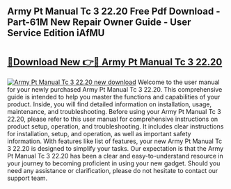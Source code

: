 ## Army Pt Manual Tc 3 22.20 Free Pdf Download - Part-61M New Repair Owner Guide - User Service Edition iAfMU

# <h2><a href="http://bc29157.oget.top/?id=Army+Pt+Manual+Tc+3+22.20">🔗Download New 👉🔴 Army Pt Manual Tc 3 22.20</a></h2>

[![Army Pt Manual Tc 3 22.20 new download](https://i.imgur.com/5g1atiW.png)](http://bc29157.oget.top/?id=Army+Pt+Manual+Tc+3+22.20)
Welcome to the user manual for your newly purchased Army Pt Manual Tc 3 22.20. This comprehensive guide is intended to help you master the functions and capabilities of your product. Inside, you will find detailed information on installation, usage, maintenance, and troubleshooting. Before using your Army Pt Manual Tc 3 22.20, please refer to this user manual for comprehensive instructions on product setup, operation, and troubleshooting. It includes clear instructions for installation, setup, and operation, as well as important safety information. With features like list of features, your new Army Pt Manual Tc 3 22.20 is designed to simplify your tasks. Our expectation is that the Army Pt Manual Tc 3 22.20 has been a clear and easy-to-understand resource in your journey to becoming proficient in using your new gadget. Should you need any assistance or clarification, please do not hesitate to contact our support team.

